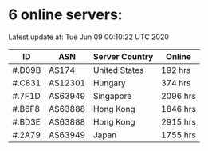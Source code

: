 # 6 online servers:

Latest update at: Tue Jun 09 00:10:22 UTC 2020

| ID | ASN | Server Country | Online |
| -- | --- | -------------- | ------ |
| #.D09B | AS174 | United States | 192 hrs |
| #.C831 | AS12301 | Hungary | 374 hrs |
| #.7F1D | AS63949 | Singapore | 2096 hrs |
| #.B6F8 | AS63888 | Hong Kong | 1846 hrs |
| #.BD3E | AS63888 | Hong Kong | 2915 hrs |
| #.2A79 | AS63949 | Japan | 1755 hrs |

